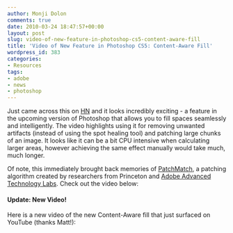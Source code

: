 ```yaml
---
author: Monji Dolon
comments: true
date: 2010-03-24 18:47:57+00:00
layout: post
slug: video-of-new-feature-in-photoshop-cs5-content-aware-fill
title: 'Video of New Feature in Photoshop CS5: Content-Aware Fill'
wordpress_id: 383
categories:
- Resources
tags:
- adobe
- news
- photoshop
---
```


Just came across this on [HN](http://news.ycombinator.com/) and it looks incredibly exciting - a feature in the upcoming version of Photoshop that allows you to fill spaces seamlessly and intelligently.  The video highlights using it for removing unwanted artifacts (instead of using the spot healing tool) and patching large chunks of an image.  It looks like it can be a bit CPU intensive when calculating larger areas, however achieving the same effect manually would take much, much longer.



Of note, this immediately brought back memories of [PatchMatch](http://www.cs.princeton.edu/gfx/pubs/Barnes_2009_PAR/index.php), a patching algorithm created by researchers from Princeton and [Adobe Advanced Technology Labs](http://www.adobe.com/technology/people/seattle/shechtman.html).  Check out the video below:





#### Update: New Video!


Here is a new video of the new Content-Aware fill that just surfaced on YouTube (thanks Matt!):


